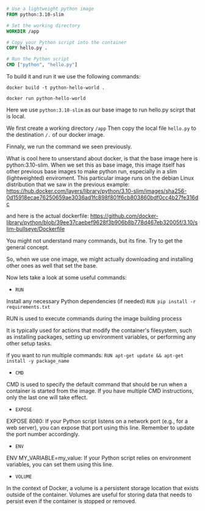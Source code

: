 ```Dockerfile
# Use a lightweight python image
FROM python:3.10-slim

# Set the working directory
WORKDIR /app

# Copy your Python script into the container
COPY hello.py .

# Run the Python script
CMD ["python", "hello.py"]
```

To build it and run it we use the following commands:

`docker build -t python-hello-world .`

`docker run python-hello-world`

Here we use `python:3.10-slim` as our base image to run hello.py scirpt that is local.

We first create a working directory `/app`
Then copy the local file `hello.py` to the destination `/.` of our docker image.

Finnaly, we run the command we seen previously.

What is cool here to unserstand about docker, is that the base image here is python:3.10-slim. When we set this as base image, this image itself has other previous base images to make python run, especially in a slim (lightweighted) enviroment. This particular image runs on the debian Linux distribution that we saw in the previous example: https://hub.docker.com/layers/library/python/3.10-slim/images/sha256-0d15918ecae76250659ae3036ad1fc898f801f6cb803860bdf0cc4b27fe316dc

and here is the actual dockerfile: https://github.com/docker-library/python/blob/39ee37caebef9628f3b906b8b778d467eb32005f/3.10/slim-bullseye/Dockerfile

You might not understand many commands, but its fine. Try to get the general concept.

So, when we use one image, we might actually downloading and installing other ones as well that set the base.

Now lets take a look at some useful commands:

* `RUN`

Install any necessary Python dependencies (if needed)
`RUN pip install -r requirements.txt`

RUN is used to execute commands during the image building process

It is typically used for actions that modify the container's filesystem, such as installing packages, setting up environment variables, or performing any other setup tasks.

if you want to run multiple commands: 
`RUN apt-get update && apt-get install -y package_name`

* `CMD`

CMD is used to specify the default command that should be run when a container is started from the image. If you have multiple CMD instructions, only the last one will take effect.

* `EXPOSE`

EXPOSE 8080: If your Python script listens on a network port (e.g., for a web server), you can expose that port using this line. Remember to update the port number accordingly.

* `ENV`

ENV MY_VARIABLE=my_value: If your Python script relies on environment variables, you can set them using this line.

* `VOLUME`

In the context of Docker, a volume is a persistent storage location that exists outside of the container. Volumes are useful for storing data that needs to persist even if the container is stopped or removed.